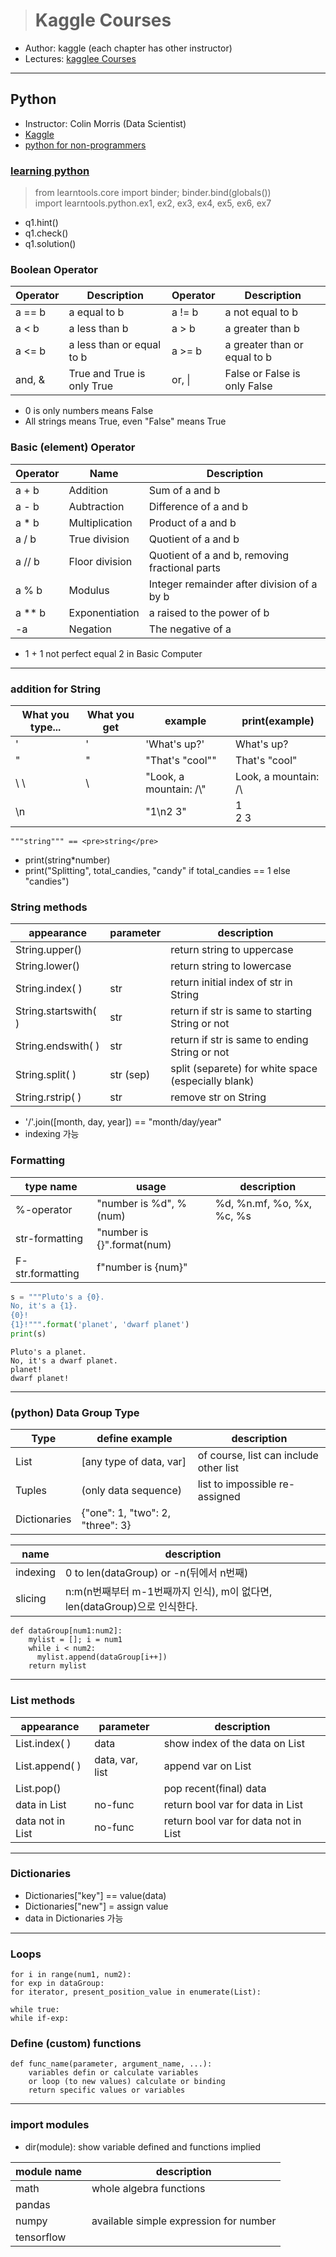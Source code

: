 > # Kaggle Courses

- Author: kaggle (each chapter has other instructor)
- Lectures: [kagglee Courses](https://www.kaggle.com/learn/overview)

---

## Python

- Instructor: Colin Morris (Data Scientist)
- [Kaggle](https://www.kaggle.com/learn/python)
- [python for non-programmers](https://wiki.python.org/moin/BeginnersGuide/NonProgrammers)

### [learning python](https://docs.python.org/ko/3/contents.html)

> from learntools.core import binder; binder.bind(globals())<br />import learntools.python.ex1, ex2, ex3, ex4, ex5, ex6, ex7

- q1.hint()
- q1.check()
- q1.solution()

### Boolean Operator

| Operator | Description                | Operator | Description                  |
| -------- | -------------------------- | -------- | ---------------------------- |
| a == b   | a equal to b               | a != b   | a not equal to b             |
| a < b    | a less than b              | a > b    | a greater than b             |
| a <= b   | a less than or equal to b  | a >= b   | a greater than or equal to b |
| and, &   | True and True is only True | or, \|   | False or False is only False |

- 0 is only numbers means False
- All strings means True, even "False" means True

### Basic (element) Operator

| Operator | Name           | Description                                    |
| -------- | -------------- | ---------------------------------------------- |
| a + b    | Addition       | Sum of a and b                                 |
| a - b    | Aubtraction    | Difference of a and b                          |
| a \* b   | Multiplication | Product of a and b                             |
| a / b    | True division  | Quotient of a and b                            |
| a // b   | Floor division | Quotient of a and b, removing fractional parts |
| a % b    | Modulus        | Integer remainder after division of a by b     |
| a \*\* b | Exponentiation | a raised to the power of b                     |
| -a       | Negation       | The negative of a                              |

- 1 + 1 not perfect equal 2 in Basic Computer

---

### addition for String

| What you type... | What you get | example                 | print(example)       |
| ---------------- | ------------ | ----------------------- | -------------------- |
| \'               | '            | 'What\'s up?'           | What's up?           |
| \"               | "            | "That's \"cool\""       | That's "cool"        |
| \ \              | \            | "Look, a mountain: /\\" | Look, a mountain: /\ |
| \n               |              | "1\n2 3"                | 1<br />2 3           |

```
"""string""" == <pre>string</pre>
```

- print(string\*number)
- print("Splitting", total_candies, "candy" if total_candies == 1 else "candies")

### String methods

| appearance           | parameter | description                                         |
| -------------------- | --------- | --------------------------------------------------- |
| String.upper()       |           | return string to uppercase                          |
| String.lower()       |           | return string to lowercase                          |
| String.index( )      | str       | return initial index of str in String               |
| String.startswith( ) | str       | return if str is same to starting String or not     |
| String.endswith( )   | str       | return if str is same to ending String or not       |
| String.split( )      | str (sep) | split (separete) for white space (especially blank) |
| String.rstrip( )     | str       | remove str on String                                |

- '/'.join([month, day, year]) == "month/day/year"
- indexing 가능

### Formatting

| type name        | usage                      | description               |
| ---------------- | -------------------------- | ------------------------- |
| %-operator       | "number is %d", %(num)     | %d, %n.mf, %o, %x, %c, %s |
| str-formatting   | "number is {}".format(num) |
| F-str.formatting | f"number is {num}"         |

```python
s = """Pluto's a {0}.
No, it's a {1}.
{0}!
{1}!""".format('planet', 'dwarf planet')
print(s)
```

```
Pluto's a planet.
No, it's a dwarf planet.
planet!
dwarf planet!
```

---

### (python) Data Group Type

| Type         | define example                   | description                            |
| ------------ | -------------------------------- | -------------------------------------- |
| List         | [any type of data, var]          | of course, list can include other list |
| Tuples       | (only data sequence)             | list to impossible re-assigned         |
| Dictionaries | {"one": 1, "two": 2, "three": 3} |

| name     | description                                                               |
| -------- | ------------------------------------------------------------------------- |
| indexing | 0 to len(dataGroup) or -n(뒤에서 n번째)                                   |
| slicing  | n:m(n번째부터 m-1번째까지 인식), m이 없다면, len(dataGroup)으로 인식한다. |

```
def dataGroup[num1:num2]:
    mylist = []; i = num1
    while i < num2:
      mylist.append(dataGroup[i++])
    return mylist
```

---

### List methods

| appearance       | parameter       | description                          |
| ---------------- | --------------- | ------------------------------------ |
| List.index( )    | data            | show index of the data on List       |
| List.append( )   | data, var, list | append var on List                   |
| List.pop()       |                 | pop recent(final) data               |
| data in List     | no-func         | return bool var for data in List     |
| data not in List | no-func         | return bool var for data not in List |

---

### Dictionaries

- Dictionaries["key"] == value(data)
- Dictionaries["new"] = assign value
- data in Dictionaries 가능

---

### Loops

```
for i in range(num1, num2):
for exp in dataGroup:
for iterator, present_position_value in enumerate(List):
```

```
while true:
while if-exp:
```

### Define (custom) functions

```
def func_name(parameter, argument_name, ...):
    variables defin or calculate variables
    or loop (to new values) calculate or binding
    return specific values or variables
```

---

### import modules

- dir(module): show variable defined and functions implied

| module name | description                            |
| ----------- | -------------------------------------- |
| math        | whole algebra functions                |
| pandas      |
| numpy       | available simple expression for number |
| tensorflow  |
